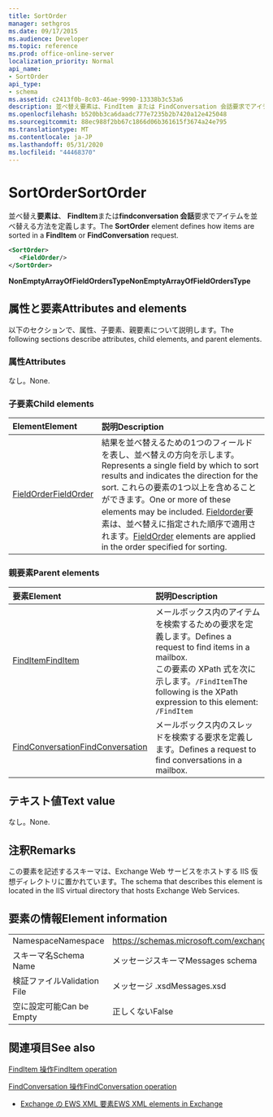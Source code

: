 ```yaml
---
title: SortOrder
manager: sethgros
ms.date: 09/17/2015
ms.audience: Developer
ms.topic: reference
ms.prod: office-online-server
localization_priority: Normal
api_name:
- SortOrder
api_type:
- schema
ms.assetid: c2413f0b-8c03-46ae-9990-13338b3c53a6
description: 並べ替え要素は、FindItem または FindConversation 会話要求でアイテムを並べ替える方法を定義します。
ms.openlocfilehash: b520bb3ca6daadc777e7235b2b7420a12e425048
ms.sourcegitcommit: 88ec988f2bb67c1866d06b361615f3674a24e795
ms.translationtype: MT
ms.contentlocale: ja-JP
ms.lasthandoff: 05/31/2020
ms.locfileid: "44468370"
---
```

# <a name="sortorder"></a><span data-ttu-id="a072d-103">SortOrder</span><span class="sxs-lookup"><span data-stu-id="a072d-103">SortOrder</span></span>

<span data-ttu-id="a072d-104">並べ替え**要素は**、 **FindItem**または**findconversation 会話**要求でアイテムを並べ替える方法を定義します。</span><span class="sxs-lookup"><span data-stu-id="a072d-104">The **SortOrder** element defines how items are sorted in a **FindItem** or **FindConversation** request.</span></span> 
  
```xml
<SortOrder>
   <FieldOrder/>
</SortOrder>
```

 <span data-ttu-id="a072d-105">**NonEmptyArrayOfFieldOrdersType**</span><span class="sxs-lookup"><span data-stu-id="a072d-105">**NonEmptyArrayOfFieldOrdersType**</span></span>
## <a name="attributes-and-elements"></a><span data-ttu-id="a072d-106">属性と要素</span><span class="sxs-lookup"><span data-stu-id="a072d-106">Attributes and elements</span></span>

<span data-ttu-id="a072d-107">以下のセクションで、属性、子要素、親要素について説明します。</span><span class="sxs-lookup"><span data-stu-id="a072d-107">The following sections describe attributes, child elements, and parent elements.</span></span>
  
### <a name="attributes"></a><span data-ttu-id="a072d-108">属性</span><span class="sxs-lookup"><span data-stu-id="a072d-108">Attributes</span></span>

<span data-ttu-id="a072d-109">なし。</span><span class="sxs-lookup"><span data-stu-id="a072d-109">None.</span></span>
  
### <a name="child-elements"></a><span data-ttu-id="a072d-110">子要素</span><span class="sxs-lookup"><span data-stu-id="a072d-110">Child elements</span></span>

|<span data-ttu-id="a072d-111">**Element**</span><span class="sxs-lookup"><span data-stu-id="a072d-111">**Element**</span></span>|<span data-ttu-id="a072d-112">**説明**</span><span class="sxs-lookup"><span data-stu-id="a072d-112">**Description**</span></span>|
|:-----|:-----|
|[<span data-ttu-id="a072d-113">FieldOrder</span><span class="sxs-lookup"><span data-stu-id="a072d-113">FieldOrder</span></span>](fieldorder.md) <br/> |<span data-ttu-id="a072d-114">結果を並べ替えるための1つのフィールドを表し、並べ替えの方向を示します。</span><span class="sxs-lookup"><span data-stu-id="a072d-114">Represents a single field by which to sort results and indicates the direction for the sort.</span></span> <span data-ttu-id="a072d-115">これらの要素の1つ以上を含めることができます。</span><span class="sxs-lookup"><span data-stu-id="a072d-115">One or more of these elements may be included.</span></span> <span data-ttu-id="a072d-116">[Fieldorder](fieldorder.md)要素は、並べ替えに指定された順序で適用されます。</span><span class="sxs-lookup"><span data-stu-id="a072d-116">[FieldOrder](fieldorder.md) elements are applied in the order specified for sorting.</span></span>  <br/> |
   
### <a name="parent-elements"></a><span data-ttu-id="a072d-117">親要素</span><span class="sxs-lookup"><span data-stu-id="a072d-117">Parent elements</span></span>

|<span data-ttu-id="a072d-118">**要素**</span><span class="sxs-lookup"><span data-stu-id="a072d-118">**Element**</span></span>|<span data-ttu-id="a072d-119">**説明**</span><span class="sxs-lookup"><span data-stu-id="a072d-119">**Description**</span></span>|
|:-----|:-----|
|[<span data-ttu-id="a072d-120">FindItem</span><span class="sxs-lookup"><span data-stu-id="a072d-120">FindItem</span></span>](finditem.md) <br/> |<span data-ttu-id="a072d-121">メールボックス内のアイテムを検索するための要求を定義します。</span><span class="sxs-lookup"><span data-stu-id="a072d-121">Defines a request to find items in a mailbox.</span></span>  <br/> <span data-ttu-id="a072d-122">この要素の XPath 式を次に示します。`/FindItem`</span><span class="sxs-lookup"><span data-stu-id="a072d-122">The following is the XPath expression to this element:  `/FindItem`</span></span> <br/> |
|[<span data-ttu-id="a072d-123">FindConversation</span><span class="sxs-lookup"><span data-stu-id="a072d-123">FindConversation</span></span>](findconversation.md) <br/> |<span data-ttu-id="a072d-124">メールボックス内のスレッドを検索する要求を定義します。</span><span class="sxs-lookup"><span data-stu-id="a072d-124">Defines a request to find conversations in a mailbox.</span></span>  <br/> |
   
## <a name="text-value"></a><span data-ttu-id="a072d-125">テキスト値</span><span class="sxs-lookup"><span data-stu-id="a072d-125">Text value</span></span>

<span data-ttu-id="a072d-126">なし。</span><span class="sxs-lookup"><span data-stu-id="a072d-126">None.</span></span>
  
## <a name="remarks"></a><span data-ttu-id="a072d-127">注釈</span><span class="sxs-lookup"><span data-stu-id="a072d-127">Remarks</span></span>

<span data-ttu-id="a072d-128">この要素を記述するスキーマは、Exchange Web サービスをホストする IIS 仮想ディレクトリに置かれています。</span><span class="sxs-lookup"><span data-stu-id="a072d-128">The schema that describes this element is located in the IIS virtual directory that hosts Exchange Web Services.</span></span>
  
## <a name="element-information"></a><span data-ttu-id="a072d-129">要素の情報</span><span class="sxs-lookup"><span data-stu-id="a072d-129">Element information</span></span>

|||
|:-----|:-----|
|<span data-ttu-id="a072d-130">Namespace</span><span class="sxs-lookup"><span data-stu-id="a072d-130">Namespace</span></span>  <br/> |https://schemas.microsoft.com/exchange/services/2006/messages  <br/> |
|<span data-ttu-id="a072d-131">スキーマ名</span><span class="sxs-lookup"><span data-stu-id="a072d-131">Schema Name</span></span>  <br/> |<span data-ttu-id="a072d-132">メッセージスキーマ</span><span class="sxs-lookup"><span data-stu-id="a072d-132">Messages schema</span></span>  <br/> |
|<span data-ttu-id="a072d-133">検証ファイル</span><span class="sxs-lookup"><span data-stu-id="a072d-133">Validation File</span></span>  <br/> |<span data-ttu-id="a072d-134">メッセージ .xsd</span><span class="sxs-lookup"><span data-stu-id="a072d-134">Messages.xsd</span></span>  <br/> |
|<span data-ttu-id="a072d-135">空に設定可能</span><span class="sxs-lookup"><span data-stu-id="a072d-135">Can be Empty</span></span>  <br/> |<span data-ttu-id="a072d-136">正しくない</span><span class="sxs-lookup"><span data-stu-id="a072d-136">False</span></span>  <br/> |
   
## <a name="see-also"></a><span data-ttu-id="a072d-137">関連項目</span><span class="sxs-lookup"><span data-stu-id="a072d-137">See also</span></span>



[<span data-ttu-id="a072d-138">FindItem 操作</span><span class="sxs-lookup"><span data-stu-id="a072d-138">FindItem operation</span></span>](finditem-operation.md)
  
[<span data-ttu-id="a072d-139">FindConversation 操作</span><span class="sxs-lookup"><span data-stu-id="a072d-139">FindConversation operation</span></span>](findconversation-operation.md)


- [<span data-ttu-id="a072d-140">Exchange の EWS XML 要素</span><span class="sxs-lookup"><span data-stu-id="a072d-140">EWS XML elements in Exchange</span></span>](ews-xml-elements-in-exchange.md)

